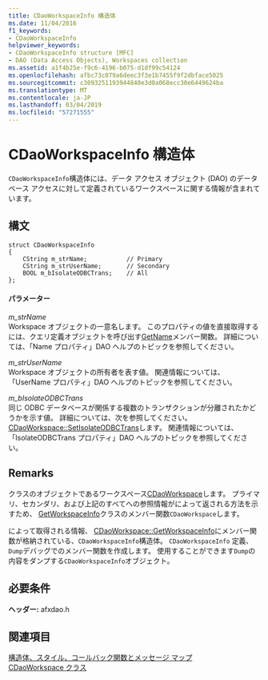 ```yaml
---
title: CDaoWorkspaceInfo 構造体
ms.date: 11/04/2016
f1_keywords:
- CDaoWorkspaceInfo
helpviewer_keywords:
- CDaoWorkspaceInfo structure [MFC]
- DAO (Data Access Objects), Workspaces collection
ms.assetid: a1f4b25e-f9c6-4196-b075-d1df99c54124
ms.openlocfilehash: afbc73c079a6deec3f3e1b7455f9f2dbface5025
ms.sourcegitcommit: c3093251193944840e3d0a068ecc30e6449624ba
ms.translationtype: MT
ms.contentlocale: ja-JP
ms.lasthandoff: 03/04/2019
ms.locfileid: "57271555"
---
```

# <a name="cdaoworkspaceinfo-structure"></a>CDaoWorkspaceInfo 構造体

`CDaoWorkspaceInfo`構造体には、データ アクセス オブジェクト (DAO) のデータベース アクセスに対して定義されているワークスペースに関する情報が含まれています。

## <a name="syntax"></a>構文

```
struct CDaoWorkspaceInfo
{
    CString m_strName;           // Primary
    CString m_strUserName;       // Secondary
    BOOL m_bIsolateODBCTrans;    // All
};
```

#### <a name="parameters"></a>パラメーター

*m_strName*<br/>
Workspace オブジェクトの一意名します。 このプロパティの値を直接取得するには、クエリ定義オブジェクトを呼び出す[GetName](../../mfc/reference/cdaoquerydef-class.md#getname)メンバー関数。 詳細については、「Name プロパティ」DAO ヘルプのトピックを参照してください。

*m_strUserName*<br/>
Workspace オブジェクトの所有者を表す値。 関連情報については、「UserName プロパティ」DAO ヘルプのトピックを参照してください。

*m_bIsolateODBCTrans*<br/>
同じ ODBC データベースが関係する複数のトランザクションが分離されたかどうかを示す値。 詳細については、次を参照してください。 [CDaoWorkspace::SetIsolateODBCTrans](../../mfc/reference/cdaoworkspace-class.md#setisolateodbctrans)します。 関連情報については、「IsolateODBCTrans プロパティ」DAO ヘルプのトピックを参照してください。

## <a name="remarks"></a>Remarks

クラスのオブジェクトであるワークスペース[CDaoWorkspace](../../mfc/reference/cdaoworkspace-class.md)します。 プライマリ、セカンダリ、および上記のすべてへの参照情報がによって返される方法を示すため、 [GetWorkspaceInfo](../../mfc/reference/cdaoworkspace-class.md#getworkspaceinfo)クラスのメンバー関数`CDaoWorkspace`します。

によって取得される情報、 [CDaoWorkspace::GetWorkspaceInfo](../../mfc/reference/cdaoworkspace-class.md#getworkspaceinfo)にメンバー関数が格納されている、`CDaoWorkspaceInfo`構造体。 `CDaoWorkspaceInfo` 定義、`Dump`デバッグでのメンバー関数を作成します。 使用することができます`Dump`の内容をダンプする`CDaoWorkspaceInfo`オブジェクト。

## <a name="requirements"></a>必要条件

**ヘッダー:** afxdao.h

## <a name="see-also"></a>関連項目

[構造体、スタイル、コールバック関数とメッセージ マップ](../../mfc/reference/structures-styles-callbacks-and-message-maps.md)<br/>
[CDaoWorkspace クラス](../../mfc/reference/cdaoworkspace-class.md)
